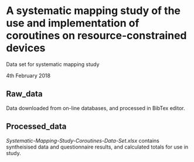 # A systematic mapping study of the use and implementation of coroutines on resource-constrained devices

Data set for systematic mapping study

4th February 2018

## Raw_data
Data downloaded from on-line databases, and processed in BibTex editor.

## Processed_data
*Systematic-Mapping-Study-Coroutines-Data-Set.xlsx* contains syntheisised data and questionnaire results, and calculated totals for use in study.
